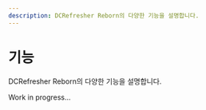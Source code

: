 ```yaml
---
description: DCRefresher Reborn의 다양한 기능을 설명합니다.
---
```


# 기능

DCRefresher Reborn의 다양한 기능을 설명합니다.

Work in progress...